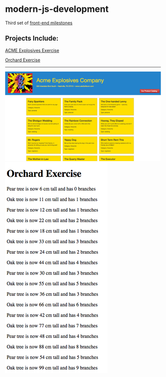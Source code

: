 # modern-js-development
Third set of [front-end milestones](https://github.com/nashville-software-school/front-end-milestones/tree/master/4-modern-javascript-developer)

## Projects Include:

[ACME Explosives Exercise](https://github.com/complikatyed/modern-js-development/tree/master/acme-explosives)  

[Orchard Exercise](https://github.com/complikatyed/modern-js-development/tree/master/orchardexercise) 

-------

![Screenshot 1: No selection](https://github.com/complikatyed/modern-js-development/blob/master/images/AcmeExplosives.png)
![Screenshot 2: No selection](https://github.com/complikatyed/modern-js-development/blob/master/images/OrchardExercise.png)


